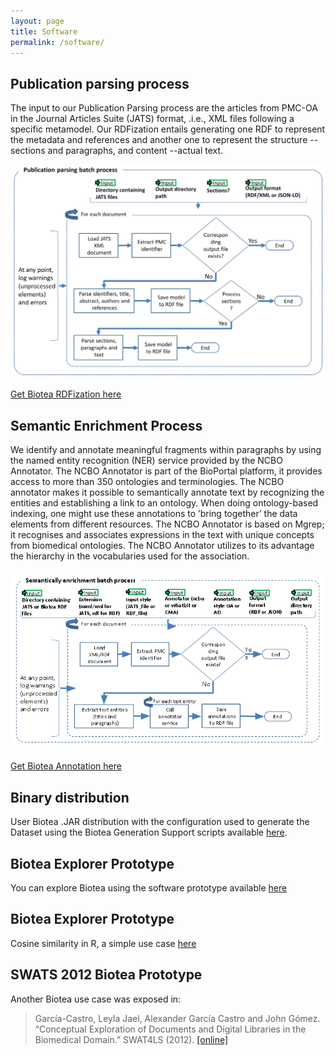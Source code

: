 ```yaml
---
layout: page
title: Software
permalink: /software/
---
```

## Publication parsing process
The input to our Publication Parsing process are the articles from PMC-OA in the Journal Articles Suite (JATS) format, .i.e., XML files following a specific metamodel. Our RDFization entails generating one RDF to represent the metadata and references and another one to represent the structure --sections and paragraphs, and content --actual text.

![alt text](../images/rdf_process.png "Publication parsing process")

<a href="https://github.com/biotea/biotea-rdfization" target="_blank">Get Biotea RDFization here</a>

## Semantic Enrichment Process
We identify and annotate meaningful fragments within paragraphs by using the named entity recognition (NER) service provided by the NCBO Annotator. The NCBO Annotator is part of the BioPortal platform,  it provides  access to more than 350 ontologies and terminologies. The NCBO annotator makes it possible to semantically annotate text by recognizing the entities and establishing a link  to an ontology. When doing ontology-based indexing, one might use these annotations to ’bring together’ the data elements from different resources.  The NCBO Annotator is based on Mgrep; it recognises and associates expressions in the text with unique concepts from biomedical ontologies. The NCBO Annotator utilizes to its advantage the hierarchy in the vocabularies used for the association.

![alt text](../images/semantic_enrichment_process.png "Semantic Enrichment Process")

<a href="https://github.com/biotea/biotea-annotation" target="_blank">Get Biotea Annotation here</a>

## Binary distribution
User Biotea .JAR distribution with the configuration used to generate the Dataset using the Biotea Generation Support scripts available <a href="https://github.com/biotea/biotea-generation-support" target="_blank">here</a>.

## Biotea Explorer Prototype
You can explore Biotea using the software prototype available <a href="http://bioteaexplorer.labs.linkingdata.io/" target="_blank">here</a>

## Biotea Explorer Prototype
Cosine similarity in R, a simple use case  <a href="http://bioteaexplorer.labs.linkingdata.io/" target="_blank">here</a>

## SWATS 2012 Biotea Prototype
Another Biotea use case was exposed in:

> García-Castro, Leyla Jael, Alexander García Castro and John Gómez. “Conceptual Exploration of Documents and Digital Libraries in the Biomedical Domain.” SWAT4LS (2012). <a href="/files/SWAT4LS_2012.pdf" target="_blank">[online]</a>
